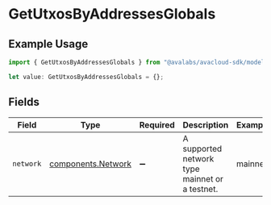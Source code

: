 # GetUtxosByAddressesGlobals

## Example Usage

```typescript
import { GetUtxosByAddressesGlobals } from "@avalabs/avacloud-sdk/models/operations";

let value: GetUtxosByAddressesGlobals = {};
```

## Fields

| Field                                                    | Type                                                     | Required                                                 | Description                                              | Example                                                  |
| -------------------------------------------------------- | -------------------------------------------------------- | -------------------------------------------------------- | -------------------------------------------------------- | -------------------------------------------------------- |
| `network`                                                | [components.Network](../../models/components/network.md) | :heavy_minus_sign:                                       | A supported network type mainnet or a testnet.           | mainnet                                                  |